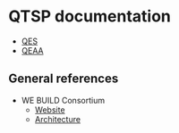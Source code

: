 # QTSP documentation

- [QES](qes/README.md)
- [QEAA](qeaa/README.md)

## General references

- WE BUILD Consortium
  - [Website](https://www.webuildconsortium.eu/)
  - [Architecture](https://github.com/webuild-consortium/architecture)
